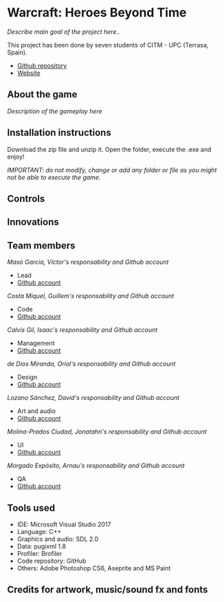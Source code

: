 ﻿# Warcraft: Heroes Beyond Time<br>

_Describe main goal of the project here._.<br>

This project has been done by seven students of CITM - UPC (Terrasa, Spain).<br>

* [Github repository](https://github.com/SoftCactusTeam/Warcraft_Adventures)<br>  
* [Website](https://softcactusteam.github.io/Warcraft_Adventures/)<br>

## About the game<br>

_Description of the gameplay here_<br>

## Installation instructions<br>

Download the zip file and unzip it. Open the folder, execute the .exe and enjoy!<br>

_IMPORTANT: do not modify, change or add any folder or file as you might not be able to execute the game._<br>

## Controls<br>


## Innovations<br>


## Team members<br>

_Masó Garcia, Víctor's responsability and Github account_<br>

* Lead<br>
* [Github account](https://github.com/nintervik)<br>

_Costa Miquel, Guillem's responsability and Github account_<br>

* Code<br>
* [Github account](https://github.com/DatBeQuiet)<br>

_Calvis Gil, Isaac's responsability and Github account_<br>

* Management<br>
* [Github account](https://github.com/isaaccalvis)<br>

_de Dios Miranda, Oriol's responsability and Github account_<br>

* Design<br>
* [Github account](https://github.com/orioldedios)<br>

_Lozano Sánchez, David's responsability and Github account_<br>

* Art and audio<br>
* [Github account](https://github.com/DavidTheMaaster)<br>

_Molina-Prados Ciudad, Jonatahn's responsability and Github account_<br>

* UI<br>
* [Github account](https://github.com/Jony635)<br>

_Morgado Expósito, Arnau's responsability and Github account_<br>

* QA<br>
* [Github account](https://github.com/morgadoCV)<br>


## Tools used<br>
* IDE: Microsoft Visual Studio 2017<br>
* Language: C++<br>
* Graphics and audio: SDL 2.0<br>
* Data: pugixml 1.8<br>
* Profiler: Brofiler<br>
* Code repository: GitHub<br>
* Others: Adobe Photoshop CS6, Aseprite and MS Paint<br>

## Credits for artwork, music/sound fx and fonts<br>
